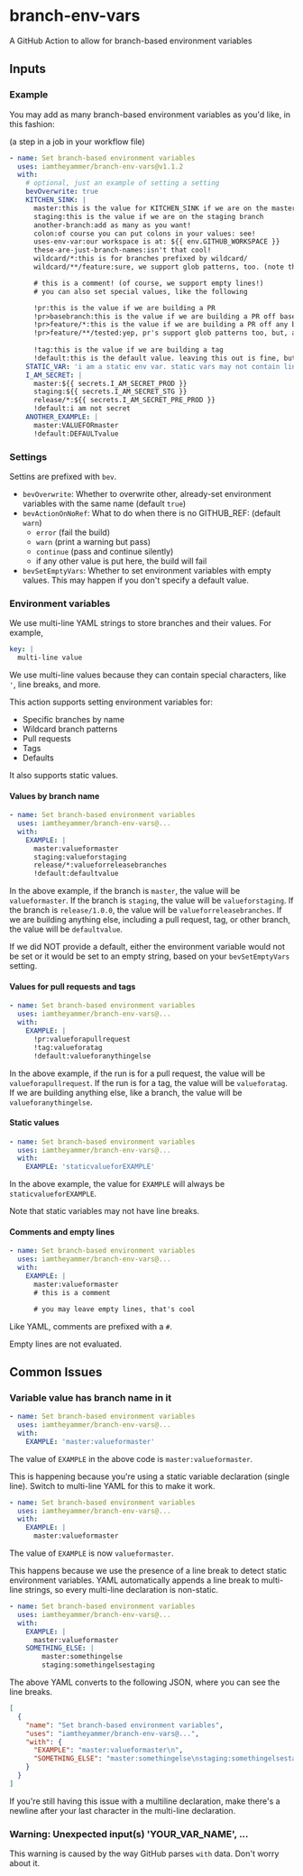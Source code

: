 # branch-env-vars

A GitHub Action to allow for branch-based environment variables

## Inputs

### Example

You may add as many branch-based environment variables as you'd like, in this fashion:

(a step in a job in your workflow file)

```yaml
- name: Set branch-based environment variables
  uses: iamtheyammer/branch-env-vars@v1.1.2
  with:
    # optional, just an example of setting a setting
    bevOverwrite: true
    KITCHEN_SINK: |
      master:this is the value for KITCHEN_SINK if we are on the master branch
      staging:this is the value if we are on the staging branch
      another-branch:add as many as you want!
      colon:of course you can put colons in your values: see!
      uses-env-var:our workspace is at: ${{ env.GITHUB_WORKSPACE }}
      these-are-just-branch-names:isn't that cool!
      wildcard/*:this is for branches prefixed by wildcard/
      wildcard/**/feature:sure, we support glob patterns, too. (note that * and ** performs identically)

      # this is a comment! (of course, we support empty lines!)
      # you can also set special values, like the following

      !pr:this is the value if we are building a PR
      !pr>basebranch:this is the value if we are building a PR off basebranch
      !pr>feature/*:this is the value if we are building a PR off any branch that starts with feature/
      !pr>feature/**/tested:yep, pr's support glob patterns too, but, again * performs identically to **
      
      !tag:this is the value if we are building a tag
      !default:this is the default value. leaving this out is fine, but the variable might be empty. see bevSetEmptyVars.
    STATIC_VAR: 'i am a static env var. static vars may not contain line breaks.'
    I_AM_SECRET: |
      master:${{ secrets.I_AM_SECRET_PROD }}
      staging:${{ secrets.I_AM_SECRET_STG }}
      release/*:${{ secrets.I_AM_SECRET_PRE_PROD }}
      !default:i am not secret
    ANOTHER_EXAMPLE: |
      master:VALUEFORmaster
      !default:DEFAULTvalue
```

### Settings

Settins are prefixed with `bev`.

- `bevOverwrite`: Whether to overwrite other, already-set environment variables with the same name (default `true`)
- `bevActionOnNoRef`: What to do when there is no GITHUB_REF: (default `warn`)
  - `error` (fail the build)
  - `warn` (print a warning but pass)
  - `continue` (pass and continue silently)
  - if any other value is put here, the build will fail
- `bevSetEmptyVars`: Whether to set environment variables with empty values. This may happen if you don't specify a default value.

### Environment variables

We use multi-line YAML strings to store branches and their values. For example,

```yaml
key: |
  multi-line value
```

We use multi-line values because they can contain special characters, like `'`, line breaks, and more.

This action supports setting environment variables for:

- Specific branches by name
- Wildcard branch patterns
- Pull requests
- Tags
- Defaults

It also supports static values.

#### Values by branch name

```yaml
- name: Set branch-based environment variables
  uses: iamtheyammer/branch-env-vars@...
  with:
    EXAMPLE: |
      master:valueformaster
      staging:valueforstaging
      release/*:valueforreleasebranches
      !default:defaultvalue
```

In the above example, if the branch is `master`, the value will be `valueformaster`.
If the branch is `staging`, the value will be `valueforstaging`.
If the branch is `release/1.0.0`, the value will be `valueforreleasebranches`.
If we are building anything else, including a pull request, tag, or other branch, the value will be `defaultvalue`.

If we did NOT provide a default, either the environment variable would not be set or it would be set to an empty string, based on your `bevSetEmptyVars` setting.

#### Values for pull requests and tags

```yaml
- name: Set branch-based environment variables
  uses: iamtheyammer/branch-env-vars@...
  with:
    EXAMPLE: |
      !pr:valueforapullrequest
      !tag:valueforatag
      !default:valueforanythingelse
```

In the above example, if the run is for a pull request, the value will be `valueforapullrequest`.
If the run is for a tag, the value will be `valueforatag`.
If we are building anything else, like a branch, the value will be `valueforanythingelse`.

#### Static values

```yaml
- name: Set branch-based environment variables
  uses: iamtheyammer/branch-env-vars@...
  with:
    EXAMPLE: 'staticvalueforEXAMPLE'
```

In the above example, the value for `EXAMPLE` will always be `staticvalueforEXAMPLE`.

Note that static variables may not have line breaks.

#### Comments and empty lines

```yaml
- name: Set branch-based environment variables
  uses: iamtheyammer/branch-env-vars@...
  with:
    EXAMPLE: |
      master:valueformaster
      # this is a comment

      # you may leave empty lines, that's cool
```

Like YAML, comments are prefixed with a `#`.

Empty lines are not evaluated.

## Common Issues

### Variable value has branch name in it

```yaml
- name: Set branch-based environment variables
  uses: iamtheyammer/branch-env-vars@...
  with:
    EXAMPLE: 'master:valueformaster'
```

The value of `EXAMPLE` in the above code is `master:valueformaster`.

This is happening because you're using a static variable declaration (single line).
Switch to multi-line YAML for this to make it work.

```yaml
- name: Set branch-based environment variables
  uses: iamtheyammer/branch-env-vars@...
  with:
    EXAMPLE: |
      master:valueformaster
```

The value of `EXAMPLE` is now `valueformaster`.

This happens because we use the presence of a line break to detect static environment variables.
YAML automatically appends a line break to multi-line strings, so every multi-line declaration is non-static.

```yaml
- name: Set branch-based environment variables
  uses: iamtheyammer/branch-env-vars@...
  with:
    EXAMPLE: |
      master:valueformaster
    SOMETHING_ELSE: |
    	master:somethingelse
        staging:somethingelsestaging

```

The above YAML converts to the following JSON, where you can see the line breaks.

```json
[
  {
    "name": "Set branch-based environment variables",
    "uses": "iamtheyammer/branch-env-vars@...",
    "with": {
      "EXAMPLE": "master:valueformaster\n",
      "SOMETHING_ELSE": "master:somethingelse\nstaging:somethingelsestaging\n"
    }
  }
]
```

If you're still having this issue with a multiline declaration, make there's a newline after your last character in the multi-line declaration.

### Warning: Unexpected input(s) 'YOUR_VAR_NAME', ...

This warning is caused by the way GitHub parses `with` data. Don't worry about it.
